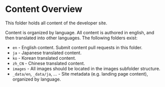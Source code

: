# Content Overview

This folder holds all content of the developer site.

Content is organized by language. All content is authored in english, and then translated into other languages.
The following folders exist:

- `en` - English content. Submit content pull requests in this folder.
- `ja` - Japanese translated content.
- `ko` - Korean translated content.
- `zh_CN` - Chinese translated content.
- `images` - All images should be located in the images subfolder structure.
- `_data/en`, `_data/ja`, ... - Site metadata (e.g. landing page content), organized by language. 
